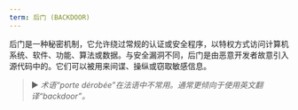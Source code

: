 ```yaml
---
term: 后门 (BACKDOOR)
---
```


后门是一种秘密机制，它允许绕过常规的认证或安全程序，以特权方式访问计算机系统、软件、功能、算法或数据。与安全漏洞不同，后门是由恶意开发者故意引入源代码中的。它们可以被用来间谍、操纵或窃取敏感信息。

> ► *术语“porte dérobée”在法语中不常用。通常更倾向于使用英文翻译“backdoor”。*